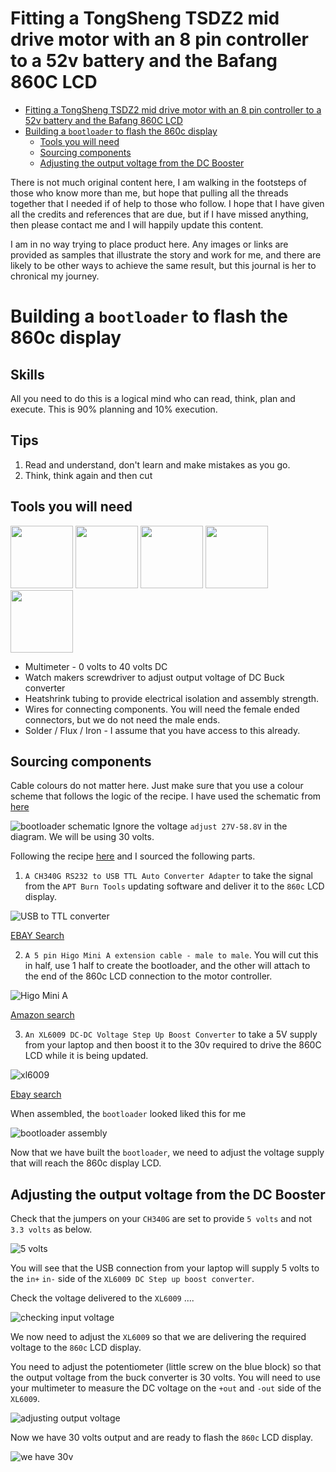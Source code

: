 # Fitting a TongSheng TSDZ2 mid drive motor with an 8 pin controller to a 52v battery and the Bafang 860C LCD

<!-- TOC -->

- [Fitting a TongSheng TSDZ2 mid drive motor with an 8 pin controller to a 52v battery and the Bafang 860C LCD](#fitting-a-tongsheng-tsdz2-mid-drive-motor-with-an-8-pin-controller-to-a-52v-battery-and-the-bafang-860c-lcd)
- [Building a `bootloader` to flash the 860c display](#building-a-bootloader-to-flash-the-860c-display)
  - [Tools you will need](#tools-you-will-need)
  - [Sourcing components](#sourcing-components)
  - [Adjusting the output voltage from the DC Booster](#adjusting-the-output-voltage-from-the-dc-booster)

<!-- /TOC -->

There is not much original content here, I am walking in the footsteps of those who know more than me, but hope that pulling all the threads together that I needed if of help to those who follow. I hope that I have given all the credits and references that are due, but if I have missed anything, then please contact me and I will happily update this content.

I am in no way trying to place product here. Any images or links are provided as samples that illustrate the story and work for me, and there are likely to be other ways to achieve the same result, but this journal is her to chronical my journey.

# Building a `bootloader` to flash the 860c display

## Skills

All you need to do this is a logical mind who can read, think, plan and execute. This is 90% planning and 10% execution.

## Tips

1. Read and understand, don't learn and make mistakes as you go.
2. Think, think again and then cut

## Tools you will need

<p float="left">
  <img src="images/2020/06/multimeter.png" width="100" />
  <img src="images/2020/06/screwdrivers.png" width="100" />
  <img src="images/2020/06/heatshrink.png" width="100" />
  <img src="images/2020/06/male-and-female-wires.png" width="100" />
  <img src="images/2020/06/soldering.png" width="100" />
</p>

- Multimeter - 0 volts to 40 volts DC
- Watch makers screwdriver to adjust output voltage of DC Buck converter
- Heatshrink tubing to provide electrical isolation and assembly strength.
- Wires for connecting components. You will need the female ended connectors, but we do not need the male ends.
- Solder / Flux / Iron - I assume that you have access to this already.

## Sourcing components

Cable colours do not matter here. Just make sure that you use a colour scheme that follows the logic of the recipe. I have used the schematic from [here](https://github.com/OpenSource-EBike-firmware/TSDZ2_wiki/wiki/Flash-the-firmware-on-860C-850C-using-bootloader)

![bootloader schematic](images/2020/06/bootloader-schematic.png) Ignore the voltage `adjust 27V-58.8V` in the diagram. We will be using 30 volts.

Following the recipe [here](https://github.com/OpenSource-EBike-firmware/TSDZ2_wiki/wiki/Flash-the-firmware-on-860C-850C-using-bootloader) and I sourced the following parts.

1. `A CH340G RS232 to USB TTL Auto Converter Adapter` to take the signal from the `APT Burn Tools` updating software and deliver it to the `860c` LCD display.

![USB to TTL converter](images/2020/06/usb-to-ttl-converter.png)

[EBAY Search](https://www.ebay.co.uk/sch/i.html?_from=R40&_trksid=m570.l1313&_nkw=CH340+Gold+USB+TTL&_sacat=0)

2. `A 5 pin Higo Mini A extension cable - male to male`. You will cut this in half, use 1 half to create the bootloader, and the other will attach to the end of the 860c LCD connection to the motor controller.

![Higo Mini A](images/2020/06/higo-mini-a.png)

[Amazon search](https://www.amazon.co.uk/Bafang-Extended-Cable-Display-750C/dp/B07GDL1TSN/ref=sr_1_3?dchild=1&keywords=Higo+Mini+A+cable+bafang&qid=1593279954&sr=8-3)

3. `An XL6009 DC-DC Voltage Step Up Boost Converter` to take a 5V supply from your laptop and then boost it to the 30v required to drive the 860C LCD while it is being updated.

![xl6009](images/2020/06/xl6009.png)

[Ebay search](https://www.ebay.co.uk/sch/i.html?_from=R40&_trksid=p2334524.m570.l1313.TR2.TRC1.A0.H0.XXL6009.TRS0&_nkw=XL6009&_sacat=0&LH_TitleDesc=0&_osacat=0&_odkw=Higo+Mini+A+cable+5+pin)



When assembled, the `bootloader` looked liked this for me

![bootloader assembly](images/2020/06/bootloader-assembly.png)

Now that we have built the `bootloader`, we need to adjust the voltage supply that will reach the 860c display LCD.

## Adjusting the output voltage from the DC Booster

Check that the jumpers on your `CH340G` are set to provide `5 volts` and not `3.3 volts` as below.

![5 volts](images/2020/06/5-volts.png)

You will see that the USB connection from your laptop will supply 5 volts to the `in+` `in-` side of the `XL6009 DC Step up boost converter`.

Check the voltage delivered to the `XL6009` ....

![checking input voltage](images/2020/06/checking-input-voltage.png)

We now need to adjust the `XL6009` so that we are delivering the required voltage to the `860c` LCD display.

You need to adjust the potentiometer (little screw on the blue block) so that the output voltage from the buck converter is 30 volts. You will need to use your multimeter to measure the DC voltage on the `+out` and `-out` side of the `XL6009`.

![adjusting output voltage](images/2020/06/adjusting-output-voltage.png)

Now we have 30 volts output and are ready to flash the `860c` LCD display.

![we have 30v](images/2020/06/we-have-30v.png)
